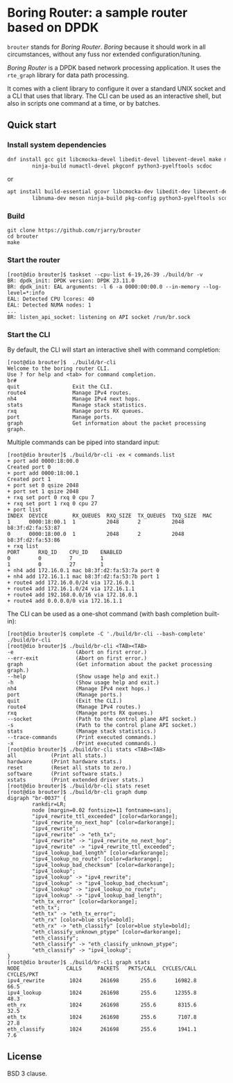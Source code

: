 # Boring Router: a sample router based on DPDK

`brouter` stands for *Boring Router*. *Boring* because it should work in all
circumstances, without any fuss nor extended configuration/tuning.

*Boring Router* is a DPDK based network processing application. It uses the
`rte_graph` library for data path processing.

It comes with a client library to configure it over a standard UNIX socket and
a CLI that uses that library. The CLI can be used as an interactive shell, but
also in scripts one command at a time, or by batches.

## Quick start

### Install system dependencies

```sh
dnf install gcc git libcmocka-devel libedit-devel libevent-devel make meson \
        ninja-build numactl-devel pkgconf python3-pyelftools scdoc
```

or

```sh
apt install build-essential gcovr libcmocka-dev libedit-dev libevent-dev \
        libnuma-dev meson ninja-build pkg-config python3-pyelftools scdoc
```

### Build

```
git clone https://github.com/rjarry/brouter
cd brouter
make
```

### Start the router

```console
[root@dio brouter]$ taskset --cpu-list 6-19,26-39 ./build/br -v
BR: dpdk_init: DPDK version: DPDK 23.11.0
BR: dpdk_init: EAL arguments: -l 6 -a 0000:00:00.0 --in-memory --log-level=*:info
EAL: Detected CPU lcores: 40
EAL: Detected NUMA nodes: 1
...
BR: listen_api_socket: listening on API socket /run/br.sock
```

### Start the CLI

By default, the CLI will start an interactive shell with command completion:

```console
[root@dio brouter]$  ./build/br-cli
Welcome to the boring router CLI.
Use ? for help and <tab> for command completion.
br#
quit                 Exit the CLI.
route4               Manage IPv4 routes.
nh4                  Manage IPv4 next hops.
stats                Manage stack statistics.
rxq                  Manage ports RX queues.
port                 Manage ports.
graph                Get information about the packet processing graph.
```

Multiple commands can be piped into standard input:

```console
[root@dio brouter]$ ./build/br-cli -ex < commands.list
+ port add 0000:18:00.0
Created port 0
+ port add 0000:18:00.1
Created port 1
+ port set 0 qsize 2048
+ port set 1 qsize 2048
+ rxq set port 0 rxq 0 cpu 7
+ rxq set port 1 rxq 0 cpu 27
+ port list
INDEX  DEVICE        RX_QUEUES  RXQ_SIZE  TX_QUEUES  TXQ_SIZE  MAC
1      0000:18:00.1  1          2048      2          2048      b8:3f:d2:fa:53:87
0      0000:18:00.0  1          2048      2          2048      b8:3f:d2:fa:53:86
+ rxq list
PORT      RXQ_ID    CPU_ID    ENABLED
0         0         7         1
1         0         27        1
+ nh4 add 172.16.0.1 mac b8:3f:d2:fa:53:7a port 0
+ nh4 add 172.16.1.1 mac b8:3f:d2:fa:53:7b port 1
+ route4 add 172.16.0.0/24 via 172.16.0.1
+ route4 add 172.16.1.0/24 via 172.16.1.1
+ route4 add 192.168.0.0/16 via 172.16.0.1
+ route4 add 0.0.0.0/0 via 172.16.1.1
```

The CLI can be used as a one-shot command (with bash completion built-in):

```console
[root@dio brouter]$ complete -C './build/br-cli --bash-complete' ./build/br-cli
[root@dio brouter]$ ./build/br-cli <TAB><TAB>
-e                    (Abort on first error.)
--err-exit            (Abort on first error.)
graph                 (Get information about the packet processing graph.)
--help                (Show usage help and exit.)
-h                    (Show usage help and exit.)
nh4                   (Manage IPv4 next hops.)
port                  (Manage ports.)
quit                  (Exit the CLI.)
route4                (Manage IPv4 routes.)
rxq                   (Manage ports RX queues.)
--socket              (Path to the control plane API socket.)
-s                    (Path to the control plane API socket.)
stats                 (Manage stack statistics.)
--trace-commands      (Print executed commands.)
-x                    (Print executed commands.)
[root@dio brouter]$ ./build/br-cli stats <TAB><TAB>
all           (Print all stats.)
hardware      (Print hardware stats.)
reset         (Reset all stats to zero.)
software      (Print software stats.)
xstats        (Print extended driver stats.)
[root@dio brouter]$ ./build/br-cli stats reset
[root@dio brouter]$ ./build/br-cli graph dump
digraph "br-0037" {
        rankdir=LR;
        node [margin=0.02 fontsize=11 fontname=sans];
        "ipv4_rewrite_ttl_exceeded" [color=darkorange];
        "ipv4_rewrite_no_next_hop" [color=darkorange];
        "ipv4_rewrite";
        "ipv4_rewrite" -> "eth_tx";
        "ipv4_rewrite" -> "ipv4_rewrite_no_next_hop";
        "ipv4_rewrite" -> "ipv4_rewrite_ttl_exceeded";
        "ipv4_lookup_bad_length" [color=darkorange];
        "ipv4_lookup_no_route" [color=darkorange];
        "ipv4_lookup_bad_checksum" [color=darkorange];
        "ipv4_lookup";
        "ipv4_lookup" -> "ipv4_rewrite";
        "ipv4_lookup" -> "ipv4_lookup_bad_checksum";
        "ipv4_lookup" -> "ipv4_lookup_no_route";
        "ipv4_lookup" -> "ipv4_lookup_bad_length";
        "eth_tx_error" [color=darkorange];
        "eth_tx";
        "eth_tx" -> "eth_tx_error";
        "eth_rx" [color=blue style=bold];
        "eth_rx" -> "eth_classify" [color=blue style=bold];
        "eth_classify_unknown_ptype" [color=darkorange];
        "eth_classify";
        "eth_classify" -> "eth_classify_unknown_ptype";
        "eth_classify" -> "ipv4_lookup";
}
[root@dio brouter]$ ./build/br-cli graph stats
NODE               CALLS     PACKETS   PKTS/CALL  CYCLES/CALL    CYCLES/PKT
ipv4_rewrite        1024      261698       255.6      16982.8          66.5
ipv4_lookup         1024      261698       255.6      12355.8          48.3
eth_rx              1024      261698       255.6       8315.6          32.5
eth_tx              1024      261698       255.6       7107.8          27.8
eth_classify        1024      261698       255.6       1941.1           7.6
```

## License

BSD 3 clause.
